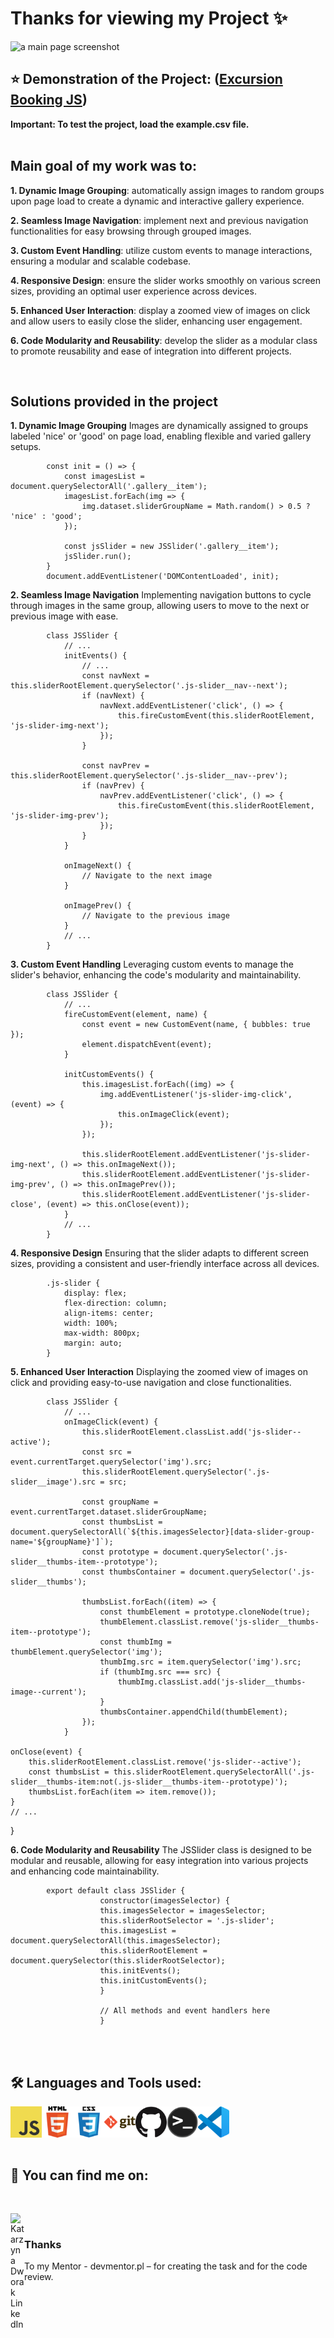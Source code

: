 # Thanks for viewing my Project ✨

![ a main page screenshot](./screen.png)
<br />

## :star: Demonstration of the Project: ([Excursion Booking JS](https://katarzynadworak.github.io/excursion-booking-js/))
**Important: To test the project, load the example.csv file.**
<br />
<br />

## Main goal of my work was to:

**1. Dynamic Image Grouping**: automatically assign images to random groups upon page load to create a dynamic and interactive gallery experience.

**2. Seamless Image Navigation**: implement next and previous navigation functionalities for easy browsing through grouped images.

**3. Custom Event Handling**: utilize custom events to manage interactions, ensuring a modular and scalable codebase.

**4. Responsive Design**: ensure the slider works smoothly on various screen sizes, providing an optimal user experience across devices.

**5. Enhanced User Interaction**: display a zoomed view of images on click and allow users to easily close the slider, enhancing user engagement.

**6. Code Modularity and Reusability**: develop the slider as a modular class to promote reusability and ease of integration into different projects.

<br />

## Solutions provided in the project

**1. Dynamic Image Grouping**
Images are dynamically assigned to groups labeled 'nice' or 'good' on page load, enabling flexible and varied gallery setups.

            const init = () => {
                const imagesList = document.querySelectorAll('.gallery__item');
                imagesList.forEach(img => {
                    img.dataset.sliderGroupName = Math.random() > 0.5 ? 'nice' : 'good';
                });
            
                const jsSlider = new JSSlider('.gallery__item');
                jsSlider.run();
            }
            document.addEventListener('DOMContentLoaded', init);

**2. Seamless Image Navigation**
Implementing navigation buttons to cycle through images in the same group, allowing users to move to the next or previous image with ease.

            class JSSlider {
                // ...
                initEvents() {
                    // ...
                    const navNext = this.sliderRootElement.querySelector('.js-slider__nav--next');
                    if (navNext) {
                        navNext.addEventListener('click', () => {
                            this.fireCustomEvent(this.sliderRootElement, 'js-slider-img-next');
                        });
                    }
            
                    const navPrev = this.sliderRootElement.querySelector('.js-slider__nav--prev');
                    if (navPrev) {
                        navPrev.addEventListener('click', () => {
                            this.fireCustomEvent(this.sliderRootElement, 'js-slider-img-prev');
                        });
                    }
                }
            
                onImageNext() {
                    // Navigate to the next image
                }
            
                onImagePrev() {
                    // Navigate to the previous image
                }
                // ...
            }

**3. Custom Event Handling**
Leveraging custom events to manage the slider's behavior, enhancing the code's modularity and maintainability.

            class JSSlider {
                // ...
                fireCustomEvent(element, name) {
                    const event = new CustomEvent(name, { bubbles: true });
                    element.dispatchEvent(event);
                }
            
                initCustomEvents() {
                    this.imagesList.forEach((img) => {
                        img.addEventListener('js-slider-img-click', (event) => {
                            this.onImageClick(event);
                        });
                    });
            
                    this.sliderRootElement.addEventListener('js-slider-img-next', () => this.onImageNext());
                    this.sliderRootElement.addEventListener('js-slider-img-prev', () => this.onImagePrev());
                    this.sliderRootElement.addEventListener('js-slider-close', (event) => this.onClose(event));
                }
                // ...
            }
            
**4. Responsive Design**
Ensuring that the slider adapts to different screen sizes, providing a consistent and user-friendly interface across all devices.

            .js-slider {
                display: flex;
                flex-direction: column;
                align-items: center;
                width: 100%;
                max-width: 800px;
                margin: auto;
            }
            
**5. Enhanced User Interaction**
Displaying the zoomed view of images on click and providing easy-to-use navigation and close functionalities.

            class JSSlider {
                // ...
                onImageClick(event) {
                    this.sliderRootElement.classList.add('js-slider--active');
                    const src = event.currentTarget.querySelector('img').src;
                    this.sliderRootElement.querySelector('.js-slider__image').src = src;
            
                    const groupName = event.currentTarget.dataset.sliderGroupName;
                    const thumbsList = document.querySelectorAll(`${this.imagesSelector}[data-slider-group-name='${groupName}']`);
                    const prototype = document.querySelector('.js-slider__thumbs-item--prototype');
                    const thumbsContainer = document.querySelector('.js-slider__thumbs');
                    
                    thumbsList.forEach((item) => {
                        const thumbElement = prototype.cloneNode(true);
                        thumbElement.classList.remove('js-slider__thumbs-item--prototype');
                        const thumbImg = thumbElement.querySelector('img');
                        thumbImg.src = item.querySelector('img').src;
                        if (thumbImg.src === src) {
                            thumbImg.classList.add('js-slider__thumbs-image--current');
                        }
                        thumbsContainer.appendChild(thumbElement);
                    });
                }

    onClose(event) {
        this.sliderRootElement.classList.remove('js-slider--active');
        const thumbsList = this.sliderRootElement.querySelectorAll('.js-slider__thumbs-item:not(.js-slider__thumbs-item--prototype)');
        thumbsList.forEach(item => item.remove());
    }
    // ...
}

**6. Code Modularity and Reusability**
The JSSlider class is designed to be modular and reusable, allowing for easy integration into various projects and enhancing code maintainability.

            export default class JSSlider {
                        constructor(imagesSelector) {
                        this.imagesSelector = imagesSelector;
                        this.sliderRootSelector = '.js-slider';
                        this.imagesList = document.querySelectorAll(this.imagesSelector);
                        this.sliderRootElement = document.querySelector(this.sliderRootSelector);
                        this.initEvents();
                        this.initCustomEvents();
                        }
                                        
                        // All methods and event handlers here
                        }
<br />
<br />

## 🛠️ Languages and Tools used: 

<img align="left" alt="JavaScript" width="50px" src="https://raw.githubusercontent.com/github/explore/379d8d145b878a5b7a1c2a5b5800b1d82d5c8c8f/topics/javascript/javascript.png" />

<img align="left" alt="HTML5" width="50px" src="https://raw.githubusercontent.com/github/explore/80688e429a7d4ef2fca1e82350fe8e3517d3494d/topics/html/html.png" />

<img align="left" alt="CSS3" width="50px" src="https://raw.githubusercontent.com/github/explore/80688e429a7d4ef2fca1e82350fe8e3517d3494d/topics/css/css.png" />

<img align="left" alt="Git" width="50px" src="https://raw.githubusercontent.com/github/explore/80688e429a7d4ef2fca1e82350fe8e3517d3494d/topics/git/git.png" />

<img align="left" alt="GitHub" width="50px" src="https://raw.githubusercontent.com/github/explore/78df643247d429f6cc873026c0622819ad797942/topics/github/github.png" />

<img align="left" alt="Terminal" width="50px" src="https://raw.githubusercontent.com/github/explore/80688e429a7d4ef2fca1e82350fe8e3517d3494d/topics/terminal/terminal.png" />

<img align="left" alt="Visual Studio Code" width="50px" src="https://raw.githubusercontent.com/github/explore/80688e429a7d4ef2fca1e82350fe8e3517d3494d/topics/visual-studio-code/visual-studio-code.png" />

<br />
<br />
<br />
<br />

## :blue_heart:  You can find me on:
<br/>

[<img align="left" alt="Katarzyna Dworak LinkedIn" width="22px" src="https://cdn.jsdelivr.net/npm/simple-icons@v3/icons/linkedin.svg" />](https://www.linkedin.com/in/katarzynadworakk/)

 
<br />

### Thanks
To my Mentor - devmentor.pl – for creating the task and for the code review.
